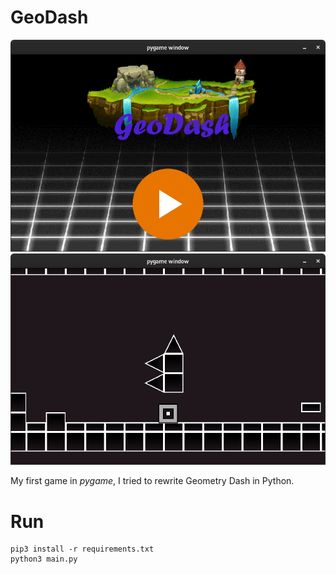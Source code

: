 # GeoDash
![Menu](https://github.com/Yarosvet/GeoDash/raw/master/screenshot2.png)
![Level1](https://github.com/Yarosvet/GeoDash/raw/master/screenshot1.png)

My first game in *pygame*, I tried to rewrite Geometry Dash in Python.
# Run
```
pip3 install -r requirements.txt
python3 main.py
```
